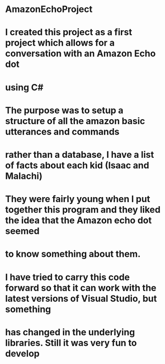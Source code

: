 # AmazonEchoProject
# I created this project as a first project which allows for a conversation with an Amazon Echo dot
# using C#

# The purpose was to setup a structure of all the amazon basic utterances and commands

# rather than a database, I have a list of facts about each kid (Isaac and Malachi)

# They were fairly young when I put together this program and they liked the idea that the Amazon echo dot seemed

# to know something about them.

# I have tried to carry this code forward so that it can work with the latest versions of Visual Studio, but something
# has changed in the underlying libraries. Still it was very fun to develop
